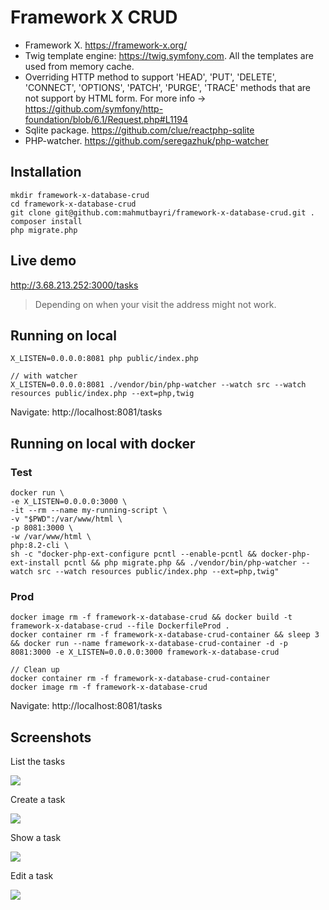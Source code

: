 # Framework X CRUD

- Framework X. https://framework-x.org/
- Twig template engine: https://twig.symfony.com. All the templates are used from memory cache.
- Overriding HTTP method to support 'HEAD', 'PUT', 'DELETE', 'CONNECT', 'OPTIONS', 'PATCH', 'PURGE', 'TRACE' methods that are not support by HTML form. For more info -> https://github.com/symfony/http-foundation/blob/6.1/Request.php#L1194
- Sqlite package. https://github.com/clue/reactphp-sqlite
- PHP-watcher. https://github.com/seregazhuk/php-watcher

## Installation
    mkdir framework-x-database-crud
    cd framework-x-database-crud
    git clone git@github.com:mahmutbayri/framework-x-database-crud.git .
    composer install
    php migrate.php

## Live demo 

http://3.68.213.252:3000/tasks

> Depending on when your visit the address might not work.

## Running on local

    X_LISTEN=0.0.0.0:8081 php public/index.php

    // with watcher
    X_LISTEN=0.0.0.0:8081 ./vendor/bin/php-watcher --watch src --watch resources public/index.php --ext=php,twig

Navigate: http://localhost:8081/tasks

## Running on local with docker

### Test
    docker run \
    -e X_LISTEN=0.0.0.0:3000 \
    -it --rm --name my-running-script \
    -v "$PWD":/var/www/html \
    -p 8081:3000 \
    -w /var/www/html \
    php:8.2-cli \
    sh -c "docker-php-ext-configure pcntl --enable-pcntl && docker-php-ext-install pcntl && php migrate.php && ./vendor/bin/php-watcher --watch src --watch resources public/index.php --ext=php,twig"
### Prod

    docker image rm -f framework-x-database-crud && docker build -t framework-x-database-crud --file DockerfileProd .
    docker container rm -f framework-x-database-crud-container && sleep 3 && docker run --name framework-x-database-crud-container -d -p 8081:3000 -e X_LISTEN=0.0.0.0:3000 framework-x-database-crud
    
    // Clean up
    docker container rm -f framework-x-database-crud-container
    docker image rm -f framework-x-database-crud

Navigate: http://localhost:8081/tasks

## Screenshots

List the tasks

![](screenshots/indexMedium.jpeg)

Create a task

![](screenshots/createMedium.jpeg)

Show a task

![](screenshots/showMedium.jpeg)

Edit a task

![](screenshots/editMedium.jpeg)
